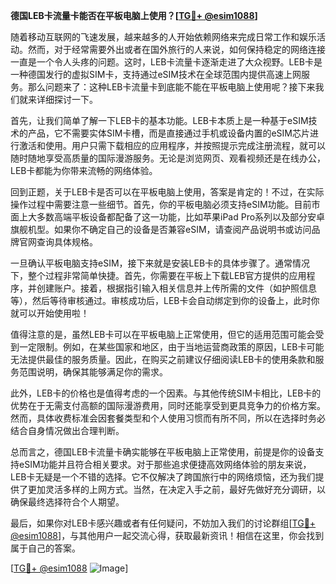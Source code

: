 **德国LEB卡流量卡能否在平板电脑上使用？[[TG💪+ @esim1088](https://t.me/s/esim1088)]**

随着移动互联网的飞速发展，越来越多的人开始依赖网络来完成日常工作和娱乐活动。然而，对于经常需要外出或者在国外旅行的人来说，如何保持稳定的网络连接一直是一个令人头疼的问题。这时，LEB卡流量卡逐渐走进了大众视野。LEB卡是一种德国发行的虚拟SIM卡，支持通过eSIM技术在全球范围内提供高速上网服务。那么问题来了：这种LEB卡流量卡到底能不能在平板电脑上使用呢？接下来我们就来详细探讨一下。

首先，让我们简单了解一下LEB卡的基本功能。LEB卡本质上是一种基于eSIM技术的产品，它不需要实体SIM卡槽，而是直接通过手机或设备内置的eSIM芯片进行激活和使用。用户只需下载相应的应用程序，并按照提示完成注册流程，就可以随时随地享受高质量的国际漫游服务。无论是浏览网页、观看视频还是在线办公，LEB卡都能为你带来流畅的网络体验。

回到正题，关于LEB卡是否可以在平板电脑上使用，答案是肯定的！不过，在实际操作过程中需要注意一些细节。首先，你的平板电脑必须支持eSIM功能。目前市面上大多数高端平板设备都配备了这一功能，比如苹果iPad Pro系列以及部分安卓旗舰机型。如果你不确定自己的设备是否兼容eSIM，请查阅产品说明书或访问品牌官网查询具体规格。

一旦确认平板电脑支持eSIM，接下来就是安装LEB卡的具体步骤了。通常情况下，整个过程非常简单快捷。首先，你需要在平板上下载LEB官方提供的应用程序，并创建账户。接着，根据指引输入相关信息并上传所需的文件（如护照信息等），然后等待审核通过。审核成功后，LEB卡会自动绑定到你的设备上，此时你就可以开始使用啦！

值得注意的是，虽然LEB卡可以在平板电脑上正常使用，但它的适用范围可能会受到一定限制。例如，在某些国家和地区，由于当地运营商政策的原因，LEB卡可能无法提供最佳的服务质量。因此，在购买之前建议仔细阅读LEB卡的使用条款和服务范围说明，确保其能够满足你的需求。

此外，LEB卡的价格也是值得考虑的一个因素。与其他传统SIM卡相比，LEB卡的优势在于无需支付高额的国际漫游费用，同时还能享受到更具竞争力的价格方案。然而，具体收费标准会因套餐类型和个人使用习惯而有所不同，所以在选择时务必结合自身情况做出合理判断。

总而言之，德国LEB卡流量卡确实能够在平板电脑上正常使用，前提是你的设备支持eSIM功能并且符合相关要求。对于那些追求便捷高效网络体验的朋友来说，LEB卡无疑是一个不错的选择。它不仅解决了跨国旅行中的网络烦恼，还为我们提供了更加灵活多样的上网方式。当然，在决定入手之前，最好先做好充分调研，以确保最终选择符合个人期望。

最后，如果你对LEB卡感兴趣或者有任何疑问，不妨加入我们的讨论群组[[TG💪+ @esim1088](https://t.me/s/esim1088)]，与其他用户一起交流心得，获取最新资讯！相信在这里，你会找到属于自己的答案。

[[TG💪+ @esim1088](https://t.me/s/esim1088) ![Image](https://i.postimg.cc/4NQfJmqS/Snipaste-2025-05-13-00-14-12.png)]